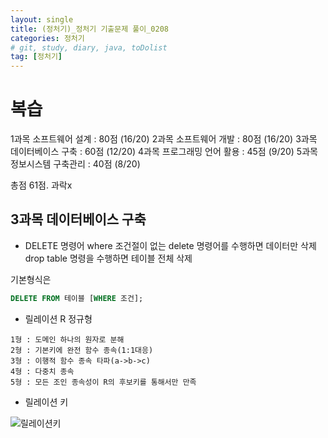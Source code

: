 ```yaml
---
layout: single
title: (정처기)_정처기 기출문제 풀이_0208
categories: 정처기
# git, study, diary, java, toDolist
tag: [정처기] 
---
```


# 복습

1과목 소프트웨어 설계 : 80점 (16/20)
2과목 소프트웨어 개발 : 80점 (16/20)
3과목 데이터베이스 구축 : 60점 (12/20)
4과목 프로그래밍 언어 활용 : 45점 (9/20)
5과목 정보시스템 구축관리 : 40점 (8/20)

총점 61점. 과락x

## 3과목 데이터베이스 구축

- DELETE 명령어
where 조건절이 없는 delete 명령어를 수행하면 데이터만 삭제
drop table 명령을 수행하면 테이블 전체 삭제

기본형식은
~~~SQL
DELETE FROM 테이블 [WHERE 조건];
~~~

- 릴레이션 R 정규형

~~~
1형 : 도메인 하나의 원자로 분해
2형 : 기본키에 완전 함수 종속(1:1대응)
3형 : 이행적 함수 종속 타파(a->b->c)
4형 : 다중치 종속
5형 : 모든 조인 종속성이 R의 후보키를 통해서만 만족
~~~

- 릴레이션 키

![릴레이션키](https://github.com/JunseongHeo/JunseongHeo.github.io/blob/master/_images/%EB%8D%B0%EC%9D%B4%ED%84%B0%EB%B2%A0%EC%9D%B4%EC%8A%A4%20%EB%A6%B4%EB%A0%88%EC%9D%B4%EC%85%98%20%ED%82%A4.png?raw=true "릴레이션 키 개념")